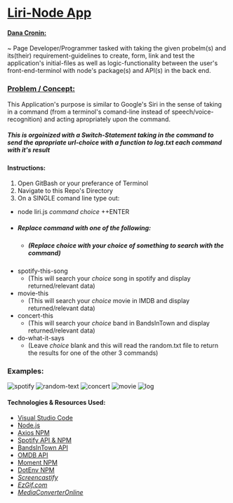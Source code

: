 # [Liri-Node App](https://decronin.github.io/liri-node-app/)
#### [Dana Cronin:](https://decronin.github.io/)
~ Page Developer/Programmer tasked with taking the given probelm(s) and its(their) requirement-guidelines to create, form, link and test the application's initial-files as well as logic-functionality between the user's front-end-terminol with node's package(s) and API(s) in the back end.

### [Problem / Concept:](https://github.com/UCF-Coding-Boot-Camp/UCF-LKM-FSF-PT-08-2019-U-C/blob/master/10-nodejs/02-Homework/Instructions/homework_instructions.md)
This Application's purpose is similar to Google's Siri in the sense of taking in a command (from a terminol's comand-line instead of speech/voice-recognition) and acting apropriately upon the command.

##### _This is orgoinized with a Switch-Statement taking in the command to send the apropriate url-choice with a function to log.txt each command with it's result_

#### Instructions:
1) Open GitBash or your preferance of Terminol
2) Navigate to this Repo's Directory
3) On a SINGLE comand line type out: 
* node liri.js _command_ _choice_ ++ENTER
* ##### Replace _command_ with one of the following:
    * ##### (Replace _choice_ with your choice of something to search with the command)
* spotify-this-song
    * (This will search your _choice_ song in spotify and display returned/relevant data)
* movie-this
    * (This will search your _choice_ movie in IMDB and display returned/relevant data)
* concert-this
    * (This will search your _choice_ band in BandsInTown and display returned/relevant data)
* do-what-it-says
    * (Leave _choice_ blank and this will read the random.txt file to return the results for one of the other 3 commands)

### Examples:
![spotify](./media/spotify-this.gif)
![random-text](./media/do-what-it-says.gif)
![concert](./media/concert-this.gif)
![movie](./media/movie-this.gif)
![log](./media/log-appendage.gif)

#### Technologies & Resources Used:
* [Visual Studio Code](https://code.visualstudio.com/)
* [Node.js](https://nodejs.org/en/)
* [Axios NPM](https://www.npmjs.com/package/axios)
* [Spotify API & NPM](https://www.npmjs.com/package/node-spotify-api)
* [BandsInTown API](https://www.artists.bandsintown.com/login)
* [OMDB API](http://www.omdbapi.com/)
* [Moment NPM](https://www.npmjs.com/package/moment)
* [DotEnv NPM](https://www.npmjs.com/package/dotenv)
* _[Screencastify](https://www.screencastify.com/)_
* _[EzGif.com](https://ezgif.com/)_
* _[MediaConverterOnline](https://www.mediaconverteronline.com/)_

